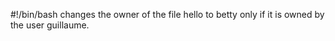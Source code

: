 #!/bin/bash
changes the owner of the file hello to betty only if it is owned by the user guillaume.
